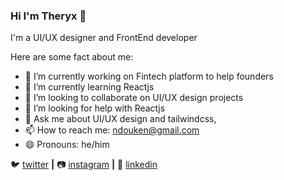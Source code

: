 ### Hi I'm Theryx 👋

I'm a UI/UX designer and FrontEnd developer

Here are some fact about me:

- 🔭 I’m currently working on Fintech platform to help founders
- 🌱 I’m currently learning Reactjs
- 👯 I’m looking to collaborate on UI/UX design projects
- 🤔 I’m looking for help with Reactjs 
- 💬 Ask me about UI/UX design and tailwindcss,
- 📫 How to reach me: ndouken@gmail.com
- 😄 Pronouns: he/him

🐦 [twitter][twitter] **|** 
📷 [instagram][instagram] **|** 
👔 [linkedin][linkedin]


[twitter]: https://twitter.com/NTheryx
[instagram]: https://www.instagram.com/ntheryx/
[linkedin]: https://www.linkedin.com/in/ndoukentheryx/
